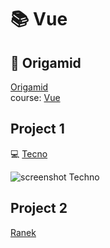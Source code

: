 # 📚 Vue

## :wolf: Origamid  
[Origamid](https://www.origamid.com)  
course: [Vue](https://www.origamid.com/curso/vue-js-completo/)

## Project 1
:computer: [Tecno](https://github.com/Keemluvr/techno)

![screenshot Techno](https://user-images.githubusercontent.com/31359251/76693089-6f53f480-663e-11ea-8106-47a01d5afd76.png)


## Project 2
[Ranek](#)
